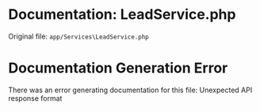 # Documentation: LeadService.php

Original file: `app/Services\LeadService.php`

# Documentation Generation Error

There was an error generating documentation for this file: Unexpected API response format